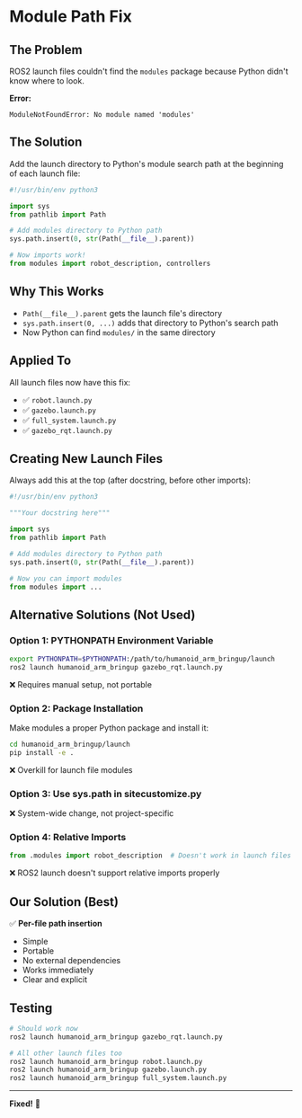 # Module Path Fix

## The Problem

ROS2 launch files couldn't find the `modules` package because Python didn't know where to look.

**Error:**
```
ModuleNotFoundError: No module named 'modules'
```

## The Solution

Add the launch directory to Python's module search path at the beginning of each launch file:

```python
#!/usr/bin/env python3

import sys
from pathlib import Path

# Add modules directory to Python path
sys.path.insert(0, str(Path(__file__).parent))

# Now imports work!
from modules import robot_description, controllers
```

## Why This Works

- `Path(__file__).parent` gets the launch file's directory
- `sys.path.insert(0, ...)` adds that directory to Python's search path
- Now Python can find `modules/` in the same directory

## Applied To

All launch files now have this fix:
- ✅ `robot.launch.py`
- ✅ `gazebo.launch.py`
- ✅ `full_system.launch.py`
- ✅ `gazebo_rqt.launch.py`

## Creating New Launch Files

Always add this at the top (after docstring, before other imports):

```python
#!/usr/bin/env python3

"""Your docstring here"""

import sys
from pathlib import Path

# Add modules directory to Python path
sys.path.insert(0, str(Path(__file__).parent))

# Now you can import modules
from modules import ...
```

## Alternative Solutions (Not Used)

### Option 1: PYTHONPATH Environment Variable
```bash
export PYTHONPATH=$PYTHONPATH:/path/to/humanoid_arm_bringup/launch
ros2 launch humanoid_arm_bringup gazebo_rqt.launch.py
```
❌ Requires manual setup, not portable

### Option 2: Package Installation
Make modules a proper Python package and install it:
```bash
cd humanoid_arm_bringup/launch
pip install -e .
```
❌ Overkill for launch file modules

### Option 3: Use sys.path in sitecustomize.py
❌ System-wide change, not project-specific

### Option 4: Relative Imports
```python
from .modules import robot_description  # Doesn't work in launch files
```
❌ ROS2 launch doesn't support relative imports properly

## Our Solution (Best)

✅ **Per-file path insertion**
- Simple
- Portable
- No external dependencies
- Works immediately
- Clear and explicit

## Testing

```bash
# Should work now
ros2 launch humanoid_arm_bringup gazebo_rqt.launch.py

# All other launch files too
ros2 launch humanoid_arm_bringup robot.launch.py
ros2 launch humanoid_arm_bringup gazebo.launch.py
ros2 launch humanoid_arm_bringup full_system.launch.py
```

---

**Fixed!** 🎉
